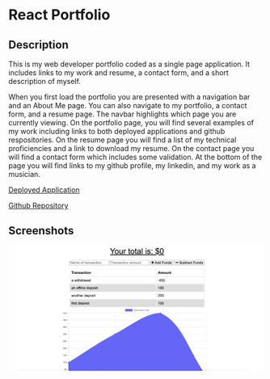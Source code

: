 # React Portfolio

## Description

This is my web developer portfolio coded as a single page application. It includes links to my work and resume, a contact form, and a short description of myself.

When you first load the portfolio you are presented with a navigation bar and an About Me page. You can also navigate to my portfolio, a contact form, and a resume page. The navbar highlights which page you are currently viewing. On the portfolio page, you will find several examples of my work including links to both deployed applications and github respositories. On the resume page you will find a list of my technical proficiencies and a link to download my resume. On the contact page you will find a contact form which includes some validation. At the bottom of the page you will find links to my github profile, my linkedin, and my work as a musician.

[Deployed Application]()

[Github Repository]()

## Screenshots

![Deployed Application](https://github.com/lrk83/symmetrical-bassoon/blob/main/screenshots/Screen%20Shot%202021-09-16%20at%202.15.56%20PM.png)
